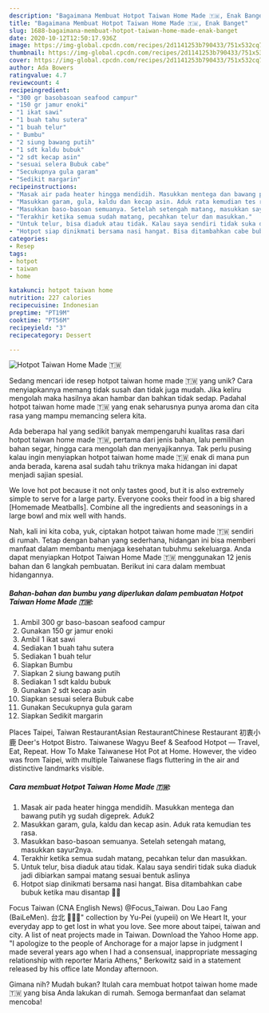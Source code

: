 ```yaml
---
description: "Bagaimana Membuat Hotpot Taiwan Home Made 🇹🇼, Enak Banget"
title: "Bagaimana Membuat Hotpot Taiwan Home Made 🇹🇼, Enak Banget"
slug: 1688-bagaimana-membuat-hotpot-taiwan-home-made-enak-banget
date: 2020-10-12T12:50:17.936Z
image: https://img-global.cpcdn.com/recipes/2d1141253b790433/751x532cq70/hotpot-taiwan-home-made-🇹🇼-foto-resep-utama.jpg
thumbnail: https://img-global.cpcdn.com/recipes/2d1141253b790433/751x532cq70/hotpot-taiwan-home-made-🇹🇼-foto-resep-utama.jpg
cover: https://img-global.cpcdn.com/recipes/2d1141253b790433/751x532cq70/hotpot-taiwan-home-made-🇹🇼-foto-resep-utama.jpg
author: Ada Bowers
ratingvalue: 4.7
reviewcount: 4
recipeingredient:
- "300 gr basobasoan seafood campur"
- "150 gr jamur enoki"
- "1 ikat sawi"
- "1 buah tahu sutera"
- "1 buah telur"
- " Bumbu"
- "2 siung bawang putih"
- "1 sdt kaldu bubuk"
- "2 sdt kecap asin"
- "sesuai selera Bubuk cabe"
- "Secukupnya gula garam"
- "Sedikit margarin"
recipeinstructions:
- "Masak air pada heater hingga mendidih. Masukkan mentega dan bawang putih yg sudah digeprek. Aduk2"
- "Masukkan garam, gula, kaldu dan kecap asin. Aduk rata kemudian tes rasa."
- "Masukkan baso-basoan semuanya. Setelah setengah matang, masukkan sayur2nya."
- "Terakhir ketika semua sudah matang, pecahkan telur dan masukkan."
- "Untuk telur, bisa diaduk atau tidak. Kalau saya sendiri tidak suka diaduk jadi dibiarkan sampai matang sesuai bentuk aslinya"
- "Hotpot siap dinikmati bersama nasi hangat. Bisa ditambahkan cabe bubuk ketika mau disantap 👌🏻"
categories:
- Resep
tags:
- hotpot
- taiwan
- home

katakunci: hotpot taiwan home 
nutrition: 227 calories
recipecuisine: Indonesian
preptime: "PT19M"
cooktime: "PT56M"
recipeyield: "3"
recipecategory: Dessert

---
```



![Hotpot Taiwan Home Made 🇹🇼](https://img-global.cpcdn.com/recipes/2d1141253b790433/751x532cq70/hotpot-taiwan-home-made-🇹🇼-foto-resep-utama.jpg)

Sedang mencari ide resep hotpot taiwan home made 🇹🇼 yang unik? Cara menyiapkannya memang tidak susah dan tidak juga mudah. Jika keliru mengolah maka hasilnya akan hambar dan bahkan tidak sedap. Padahal hotpot taiwan home made 🇹🇼 yang enak seharusnya punya aroma dan cita rasa yang mampu memancing selera kita.

Ada beberapa hal yang sedikit banyak mempengaruhi kualitas rasa dari hotpot taiwan home made 🇹🇼, pertama dari jenis bahan, lalu pemilihan bahan segar, hingga cara mengolah dan menyajikannya. Tak perlu pusing kalau ingin menyiapkan hotpot taiwan home made 🇹🇼 enak di mana pun anda berada, karena asal sudah tahu triknya maka hidangan ini dapat menjadi sajian spesial.

We love hot pot because it not only tastes good, but it is also extremely simple to serve for a large party. Everyone cooks their food in a big shared [Homemade Meatballs]. Combine all the ingredients and seasonings in a large bowl and mix well with hands.


Nah, kali ini kita coba, yuk, ciptakan hotpot taiwan home made 🇹🇼 sendiri di rumah. Tetap dengan bahan yang sederhana, hidangan ini bisa memberi manfaat dalam membantu menjaga kesehatan tubuhmu sekeluarga. Anda dapat menyiapkan Hotpot Taiwan Home Made 🇹🇼 menggunakan 12 jenis bahan dan 6 langkah pembuatan. Berikut ini cara dalam membuat hidangannya.

<!--inarticleads1-->

##### Bahan-bahan dan bumbu yang diperlukan dalam pembuatan Hotpot Taiwan Home Made 🇹🇼:

1. Ambil 300 gr baso-basoan seafood campur
1. Gunakan 150 gr jamur enoki
1. Ambil 1 ikat sawi
1. Sediakan 1 buah tahu sutera
1. Sediakan 1 buah telur
1. Siapkan  Bumbu
1. Siapkan 2 siung bawang putih
1. Sediakan 1 sdt kaldu bubuk
1. Gunakan 2 sdt kecap asin
1. Siapkan sesuai selera Bubuk cabe
1. Gunakan Secukupnya gula garam
1. Siapkan Sedikit margarin


Places Taipei, Taiwan RestaurantAsian RestaurantChinese Restaurant 初衷小鹿 Deer&#39;s Hotpot Bistro. Taiwanese Wagyu Beef &amp; Seafood Hotpot — Travel, Eat, Repeat. How To Make Taiwanese Hot Pot at Home. However, the video was from Taipei, with multiple Taiwanese flags fluttering in the air and distinctive landmarks visible. 

<!--inarticleads2-->

##### Cara membuat Hotpot Taiwan Home Made 🇹🇼:

1. Masak air pada heater hingga mendidih. Masukkan mentega dan bawang putih yg sudah digeprek. Aduk2
1. Masukkan garam, gula, kaldu dan kecap asin. Aduk rata kemudian tes rasa.
1. Masukkan baso-basoan semuanya. Setelah setengah matang, masukkan sayur2nya.
1. Terakhir ketika semua sudah matang, pecahkan telur dan masukkan.
1. Untuk telur, bisa diaduk atau tidak. Kalau saya sendiri tidak suka diaduk jadi dibiarkan sampai matang sesuai bentuk aslinya
1. Hotpot siap dinikmati bersama nasi hangat. Bisa ditambahkan cabe bubuk ketika mau disantap 👌🏻


Focus Taiwan (CNA English News) @Focus_Taiwan. Dou Lao Fang (BaiLeMen). 台北 🍃🇹🇼&#34; collection by Yu-Pei (yupeii) on We Heart It, your everyday app to get lost in what you love. See more about taipei, taiwan and city. A list of neat projects made in Taiwan. Download the Yahoo Home app. &#34;I apologize to the people of Anchorage for a major lapse in judgment I made several years ago when I had a consensual, inappropriate messaging relationship with reporter Maria Athens,&#34; Berkowitz said in a statement released by his office late Monday afternoon. 

Gimana nih? Mudah bukan? Itulah cara membuat hotpot taiwan home made 🇹🇼 yang bisa Anda lakukan di rumah. Semoga bermanfaat dan selamat mencoba!
